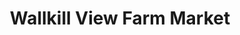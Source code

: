 ---
title: "Wallkill View Farm Market"
url: /new-paltz/wallkill-view-farm-market/
shop: Gemüse & Obst
---